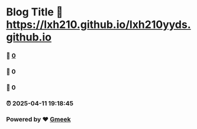 # Blog Title :link: https://lxh210.github.io/lxh210yyds.github.io 
### :page_facing_up: [0](https://lxh210.github.io/lxh210yyds.github.io/tag.html) 
### :speech_balloon: 0 
### :hibiscus: 0 
### :alarm_clock: 2025-04-11 19:18:45 
### Powered by :heart: [Gmeek](https://github.com/Meekdai/Gmeek)
